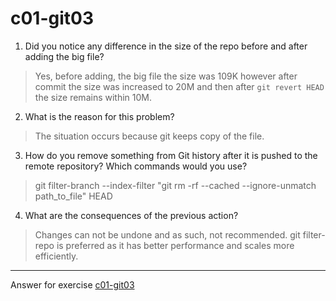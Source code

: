 # c01-git03


1. Did you notice any difference in the size of the repo before and after adding the big file?

> Yes, before adding, the big file the size was 109K however after commit the size was increased to 20M and then after `git revert HEAD` the size remains within 10M. 

2. What is the reason for this problem?

> The situation occurs because git keeps copy of the file. 

3. How do you remove something from Git history after it is pushed to the remote repository? Which commands would you use? 

> git filter-branch --index-filter "git rm -rf --cached --ignore-unmatch path_to_file" HEAD

4. What are the consequences of the previous action?

> Changes can not be undone and as such, not recommended.
git filter-repo is preferred as it has better performance and scales more efficiently.

***
Answer for exercise [c01-git03](https://github.com/devopsacademyau/academy/blob/23cc1dfa31e85651e3cdc1b0ef38da21518841ba/classes/01class/exercises/c01-git03/README.md)
